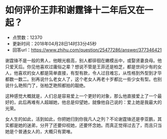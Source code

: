 # 如何评价王菲和谢霆锋十二年后又在一起？
- 点赞数：12370
- 更新时间：2018年04月28日14时33分45秒
- 回答url：https://www.zhihu.com/question/25477286/answer/377346421
<body>
 <p data-pid="8qSFsHBc">谢霆锋不是一般的男人，他眼光极高，别人都徘徊在嫩模丛中，或娶贤妻良母。他只爱天后。你见他喜欢过庸俗之辈？想说不管是王菲还是柏芝，都是世间少有的女人，他喜欢的女人都是简单直接，有型有款，令人过目难忘，从性格到外型到才华都数一数二。别再说什么老女人了，这个老女人再老十岁都比一些少女有型。也别说什么艳照门了，张柏芝艳照都拍的靓绝。</p>
 <p data-pid="gLYkpWzm">这种感觉大概就是，人们总是容易爱上一个更好的对象，那么他直接爱上了一个最好的，此后再难有人超越她，他总是仰望她，就像他自己说的：爱上她是我最大的光荣。</p>
 <p data-pid="2CQLUniH">女人生的如此，活到如此，你把她归到你我凡人之列？不论谢霆锋还是李亚鹏，其实都是她的迷弟，分开了还要仰视她，还要怀念她。而真正觉得过去了，而且只当她是个普通女人的，大概只有窦唯。</p>
</body>